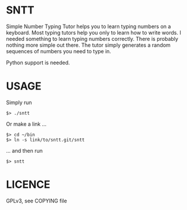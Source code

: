 SNTT
====

Simple Number Typing Tutor helps you to learn typing numbers on a keyboard. Most typing tutors help you only to learn how to write words. I needed something to learn typing numbers correctly. There is probably nothing more simple out there. The tutor simply generates a random sequences of numbers you need to type in.

Python support is needed.

USAGE
=====

Simply run

	$> ./sntt

Or make a link ...

	$> cd ~/bin
	$> ln -s link/to/sntt.git/sntt

... and then run

	$> sntt

LICENCE
=======

GPLv3, see COPYING file
